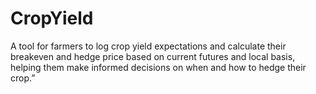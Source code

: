 # CropYield
A tool for farmers to log crop yield expectations and calculate their breakeven and hedge price based on current futures and local basis, helping them make informed decisions on when and how to hedge their crop.”


